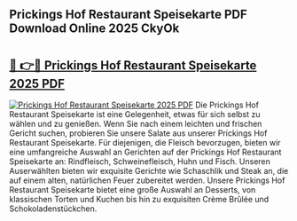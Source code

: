 ## Prickings Hof Restaurant Speisekarte PDF Download Online 2025 CkyOk

# <h2><a href="http://gc8gve.nevu.top/?p=Prickings+Hof+Restaurant+Speisekarte">🔗 👉🔴 Prickings Hof Restaurant Speisekarte 2025 PDF</a></h2>

[![Prickings Hof Restaurant Speisekarte 2025 PDF](https://i.imgur.com/dBaPXMq.png)](http://gc8gve.nevu.top/?p=Prickings+Hof+Restaurant+Speisekarte)
Die Prickings Hof Restaurant Speisekarte ist eine Gelegenheit, etwas für sich selbst zu wählen und zu genießen. Wenn Sie nach einem leichten und frischen Gericht suchen, probieren Sie unsere Salate aus unserer Prickings Hof Restaurant Speisekarte. Für diejenigen, die Fleisch bevorzugen, bieten wir eine umfangreiche Auswahl an Gerichten auf der Prickings Hof Restaurant Speisekarte an: Rindfleisch, Schweinefleisch, Huhn und Fisch. Unseren Auserwählten bieten wir exquisite Gerichte wie Schaschlik und Steak an, die auf einem alten, natürlichen Feuer zubereitet werden. Unsere Prickings Hof Restaurant Speisekarte bietet eine große Auswahl an Desserts, von klassischen Torten und Kuchen bis hin zu exquisiten Crème Brûlée und Schokoladenstückchen.
